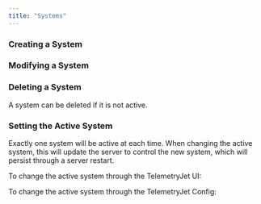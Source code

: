 ```yaml
---
title: "Systems"
---
```


### Creating a System

### Modifying a System

### Deleting a System
A system can be deleted if it is not active.

### Setting the Active System
Exactly one system will be active at each time. When changing the active system, this will update the server to control the new system, which will persist through a server restart. 

To change the active system through the TelemetryJet UI:

To change the active system through the TelemetryJet Config: